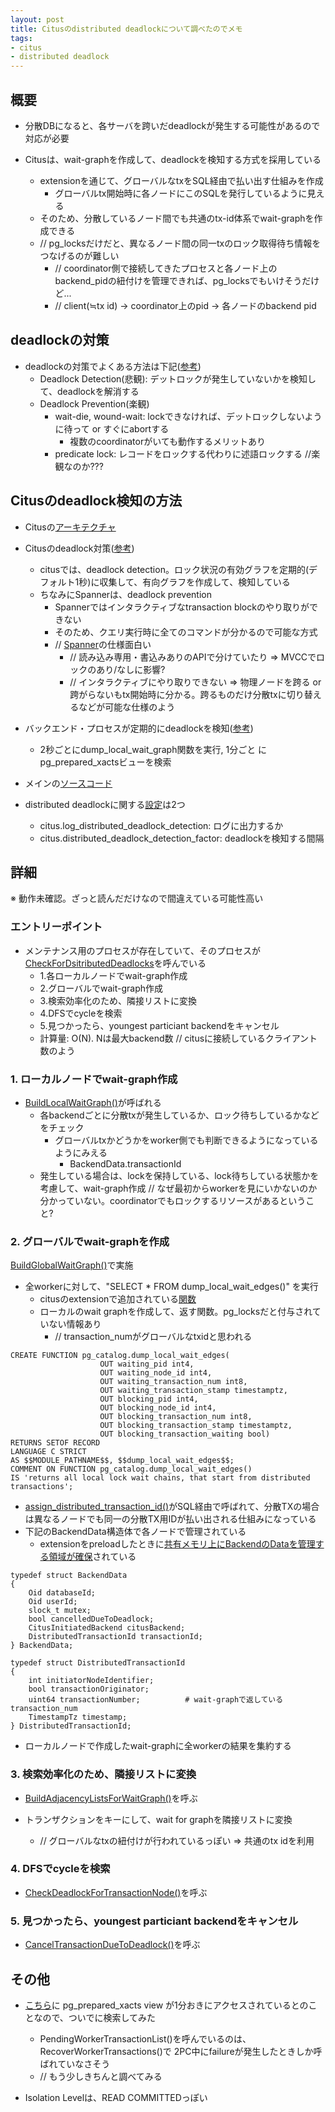 ```yaml
---
layout: post
title: Citusのdistributed deadlockについて調べたのでメモ
tags:
- citus
- distributed deadlock
---
```


## 概要

- 分散DBになると、各サーバを跨いだdeadlockが発生する可能性があるので対応が必要

- Citusは、wait-graphを作成して、deadlockを検知する方式を採用している
  - extensionを通じて、グローバルなtxをSQL経由で払い出す仕組みを作成
    - グローバルtx開始時に各ノードにこのSQLを発行しているように見える
  - そのため、分散しているノード間でも共通のtx-id体系でwait-graphを作成できる
  - // pg_locksだけだと、異なるノード間の同一txのロック取得待ち情報をつなげるのが難しい
    - // coordinator側で接続してきたプロセスと各ノード上のbackend_pidの紐付けを管理できれば、pg_locksでもいけそうだけど...
    - // client(≒tx id) -> coordinator上のpid -> 各ノードのbackend pid

## deadlockの対策

- deadlockの対策でよくある方法は下記([参考](https://15721.courses.cs.cmu.edu/spring2020/notes/02-inmemory.pdf))
  - Deadlock Detection(悲観): デットロックが発生していないかを検知して、deadlockを解消する
  - Deadlock Prevention(楽観)
    - wait-die, wound-wait: lockできなければ、デットロックしないように待って or すぐにabortする
      - 複数のcoordinatorがいても動作するメリットあり
    - predicate lock: レコードをロックする代わりに述語ロックする  //楽観なのか???

## Citusのdeadlock検知の方法

- Citusの[アーキテクチャ](http://docs.citusdata.com/en/v9.2/develop/reference_processing.html)

- Citusのdeadlock対策([参考](https://www.citusdata.com/blog/2017/08/31/databases-and-distributed-deadlocks-a-faq/))
  - citusでは、deadlock detection。ロック状況の有効グラフを定期的(デフォルト1秒)に収集して、有向グラフを作成して、検知している
  - ちなみにSpannerは、deadlock prevention
    - Spannerではインタラクティブなtransaction blockのやり取りができない
    - そのため、クエリ実行時に全てのコマンドが分かるので可能な方式
    - // [Spanner](https://cloud.google.com/spanner/docs/transactions)の仕様面白い
      - // 読み込み専用・書込みありのAPIで分けていたり => MVCCでロックのあり/なしに影響?
      - // インタラクティブにやり取りできない => 物理ノードを跨る or 跨がらないもtx開始時に分かる。跨るものだけ分散txに切り替えるなどが可能な仕様のよう

- バックエンド・プロセスが定期的にdeadlockを検知([参考](https://image.slidesharecdn.com/pgconfjapan2018b3citusja20181121-1-181121083621/95/lets-scaleout-postgresql-using-citus-japanese-21-638.jpg?cb=1569912194))
  - 2秒ごとにdump_local_wait_graph関数を実行, 1分ごと   にpg_prepared_xactsビューを検索


- メインの[ソースコード](https://github.com/citusdata/citus/blob/3f8ac527c9380ce792e3d124a52fce393ccf9ad8/src/backend/distributed/transaction/distributed_deadlock_detection.c)


- distributed deadlockに関する[設定](http://docs.citusdata.com/en/v9.5/develop/api_guc.html?highlight=distributed%20deadlock#citus-log-distributed-deadlock-detection-boolean)は2つ
  - citus.log_distributed_deadlock_detection: ログに出力するか
  - citus.distributed_deadlock_detection_factor: deadlockを検知する間隔

## 詳細

※ 動作未確認。ざっと読んだだけなので間違えている可能性高い

### エントリーポイント

- メンテナンス用のプロセスが存在していて、そのプロセスが[CheckForDsitributedDeadlocks](https://github.com/citusdata/citus/blob/v9.5.1/src/backend/distributed/utils/maintenanced.c#L565)を呼んでいる
  - 1.各ローカルノードでwait-graph作成
  - 2.グローバルでwait-graph作成
  - 3.検索効率化のため、隣接リストに変換
  - 4.DFSでcycleを検索
  - 5.見つかったら、youngest particiant backendをキャンセル
  - 計算量: O(N). Nは最大backend数   // citusに接続しているクライアント数のよう

### 1. ローカルノードでwait-graph作成

- [BuildLocalWaitGraph()](https://github.com/citusdata/citus/blob/3f8ac527c9380ce792e3d124a52fce393ccf9ad8/src/backend/distributed/transaction/lock_graph.c#L98)が呼ばれる
  - 各backendごとに分散txが発生しているか、ロック待ちしているかなどをチェック
    - グローバルtxかどうかをworker側でも判断できるようになっているようにみえる
      - BackendData.transactionId
  - 発生している場合は、lockを保持している、lock待ちしている状態かを考慮して、wait-graph作成  // なぜ最初からworkerを見にいかないのか分かっていない。coordinatorでもロックするリソースがあるということ?

### 2. グローバルでwait-graphを作成

  [BuildGlobalWaitGraph()](https://github.com/citusdata/citus/blob/v9.5.1/src/backend/distributed/transaction/lock_graph.c#L91)で実施

- 全workerに対して、"SELECT * FROM dump_local_wait_edges()" を実行
  - citusのextensionで追加されている[関数](https://github.com/citusdata/citus/blob/v9.5.1/src/backend/distributed/transaction/lock_graph.c#L257)
  - ローカルのwait graphを作成して、返す関数。pg_locksだと付与されていない情報あり
    - // transaction_numがグローバルなtxidと思われる

```
CREATE FUNCTION pg_catalog.dump_local_wait_edges(
                    OUT waiting_pid int4,
                    OUT waiting_node_id int4,
                    OUT waiting_transaction_num int8,
                    OUT waiting_transaction_stamp timestamptz,
                    OUT blocking_pid int4,
                    OUT blocking_node_id int4,
                    OUT blocking_transaction_num int8,
                    OUT blocking_transaction_stamp timestamptz,
                    OUT blocking_transaction_waiting bool)
RETURNS SETOF RECORD
LANGUAGE C STRICT
AS $$MODULE_PATHNAME$$, $$dump_local_wait_edges$$;
COMMENT ON FUNCTION pg_catalog.dump_local_wait_edges()
IS 'returns all local lock wait chains, that start from distributed transactions';
```

- [assign_distributed_transaction_id()](https://github.com/citusdata/citus/blob/v9.5.1/src/backend/distributed/transaction/backend_data.c#L98)がSQL経由で呼ばれて、分散TXの場合は異なるノードでも同一の分散TX用IDが払い出される仕組みになっている
- 下記のBackendData構造体で各ノードで管理されている
  - extensionをpreloadしたときに[共有メモリ上にBackendのDataを管理する領域が確保](https://github.com/citusdata/citus/blob/v9.5.1/src/backend/distributed/transaction/backend_data.c)されている

```
typedef struct BackendData
{
	Oid databaseId;
	Oid userId;
	slock_t mutex;
	bool cancelledDueToDeadlock;
	CitusInitiatedBackend citusBackend;
	DistributedTransactionId transactionId;
} BackendData;
```

```
typedef struct DistributedTransactionId
{
	int initiatorNodeIdentifier;
	bool transactionOriginator;
	uint64 transactionNumber;          # wait-graphで返している transaction_num
	TimestampTz timestamp;
} DistributedTransactionId;
```

- ローカルノードで作成したwait-graphに全workerの結果を集約する

### 3. 検索効率化のため、隣接リストに変換

- [BuildAdjacencyListsForWaitGraph()](https://github.com/citusdata/citus/blob/v9.5.1/src/backend/distributed/transaction/distributed_deadlock_detection.c#L443)を呼ぶ

- トランザクションをキーにして、wait for graphを隣接リストに変換
  - // グローバルなtxの紐付けが行われているっぽい => 共通のtx idを利用

### 4. DFSでcycleを検索

- [CheckDeadlockForTransactionNode()](https://github.com/citusdata/citus/blob/v9.5.1/src/backend/distributed/transaction/distributed_deadlock_detection.c#L232)を呼ぶ

### 5. 見つかったら、youngest particiant backendをキャンセル

- [CancelTransactionDueToDeadlock()](https://github.com/citusdata/citus/blob/v9.5.1/src/backend/distributed/transaction/distributed_deadlock_detection.c#L208)を呼ぶ


## その他

- [こちら](https://image.slidesharecdn.com/pgconfjapan2018b3citusja20181121-1-181121083621/95/lets-scaleout-postgresql-using-citus-japanese-21-638.jpg?cb=1569912194)に pg_prepared_xacts view が1分おきにアクセスされているとのことなので、ついでに検索してみた
  - PendingWorkerTransactionList()を呼んでいるのは、RecoverWorkerTransactions()で 2PC中にfailureが発生したときしか呼ばれていなさそう
  - // もう少しきちんと調べてみる

- Isolation Levelは、READ COMMITTEDっぽい
